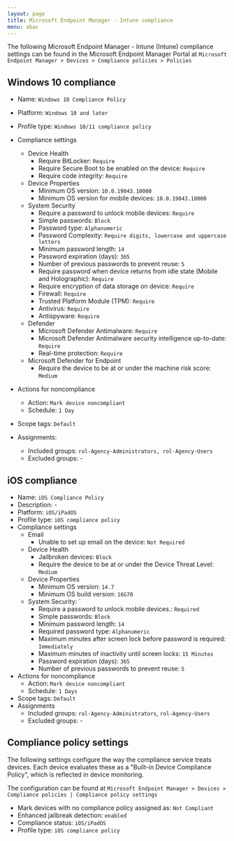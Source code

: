 ```yaml
---
layout: page
title: Microsoft Endpoint Manager - Intune compliance
menu: abac
---
```


The following Microsoft Endpoint Manager - Intune (Intune) compliance settings can be found in the Microsoft Endpoint Manager Portal at `Microsoft Endpoint Manager > Devices > Compliance policies > Policies`

## Windows 10 compliance

* Name: `Windows 10 Compliance Policy`
* Platform: `Windows 10 and later`
* Profile type: `Windows 10/11 compliance policy`
* Compliance settings
  * Device Health
    * Require BitLocker: `Require`
    * Require Secure Boot to be enabled on the device: `Require`
    * Require code integrity: `Require`
  * Device Properties
    * Minimum OS version: `10.0.19043.10000`
    * Minimum OS version for mobile devices: `10.0.19043.10000`
  * System Security
    * Require a password to unlock mobile devices: `Require`
    * Simple passwords: `Block`
    * Password type: `Alphanumeric`
    * Password Complexity: `Require digits, lowercase and uppercase letters`
    * Minimum password length: `14`
    * Password expiration (days): `365`
    * Number of previous passwords to prevent reuse: `5`
    * Require password when device returns from idle state (Mobile and Holographic): `Require`
    * Require encryption of data storage on device: `Require`
    * Firewall: `Require`
    * Trusted Platform Module (TPM): `Require`
    * Antivirus: `Require`
    * Antispyware: `Require`
  * Defender
    * Microsoft Defender Antimalware: `Require`
    * Microsoft Defender Antimalware security intelligence up-to-date: `Require`
    * Real-time protection: `Require`
  * Microsoft Defender for Endpoint
    * Require the device to be at or under the machine risk score: `Medium`

* Actions for noncompliance
  * Action: `Mark device noncompliant`
  * Schedule: `1 Day`
* Scope tags: `Default`
* Assignments: 
  * Included groups: `rol-Agency-Administrators, rol-Agency-Users`
  * Excluded groups: -

## iOS compliance

* Name: `iOS Compliance Policy`
* Description: -
* Platform: `iOS/iPadOS`
* Profile type: `iOS compliance policy`
* Compliance settings
  * Email
    * Unable to set up email on the device: `Not Required`
  * Device Health
    * Jailbroken devices: `Block`
    * Require the device to be at or under the Device Threat Level: `Medium`
  * Device Properties
    * Minimum OS version: `14.7`
    * Minimum OS build version: `16G70`
  * System Security: `
    * Require a password to unlock mobile devices.: `Required`
    * Simple passwords: `Block`
    * Minimum password length: `14`
    * Required password type: `Alphanumeric`
    * Maximum minutes after screen lock before password is required: `Immediately`
    * Maximum minutes of inactivity until screen locks: `15 Minutes`
    * Password expiration (days): `365`
    * Number of previous passwords to prevent reuse: `5`
* Actions for noncompliance
  * Action: `Mark device noncompliant`
  * Schedule: `1 Days`
* Scope tags: `Default`
* Assignments
  * Included groups: `rol-Agency-Administrators`, `rol-Agency-Users`
  * Excluded groups: -

## Compliance policy settings

The following settings configure the way the compliance service treats devices. Each device evaluates these as a "Built-in Device Compliance Policy", which is reflected in device monitoring.

The configuration can be found at `Microsoft Endpoint Manager > Devices > Compliance policies | Compliance policy settings`

* Mark devices with no compliance policy assigned as: `Not Compliant`
* Enhanced jailbreak detection: `enabled`
* Compliance status: `iOS/iPadOS`
* Profile type: `iOS compliance policy`
